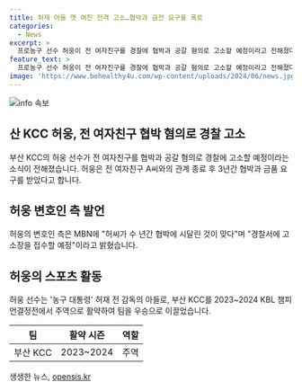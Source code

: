```yaml
---
title: 허재 아들 옛 여친 전격 고소…협박과 금전 요구를 폭로
categories:
  - News
excerpt: >
  프로농구 선수 허웅이 전 여자친구를 경찰에 협박과 공갈 혐의로 고소할 예정이라고 전해졌다. 3년간 협박과 금전 요구로 고통을 겪은 것으로 알려져, 허웅의 변호인은 이를 인정하며 고소장을 접수할 것이라고 밝혔다. 이에 사람들은 그의 농구 선수로서의 활약뿐만 아니라 인간적인 면에 대해 더 많은 이야기를 듣고 싶어할 것으로 예상된다.
feature_text: >
  프로농구 선수 허웅이 전 여자친구를 경찰에 협박과 공갈 혐의로 고소할 예정이라고 전해졌다. 3년간 협박과 금전 요구로 고통을 겪은 것으로 알려져, 허웅의 변호인은 이를 인정하며 고소장을 접수할 것이라고 밝혔다. 이에 사람들은 그의 농구 선수로서의 활약뿐만 아니라 인간적인 면에 대해 더 많은 이야기를 듣고 싶어할 것으로 예상된다.
image: 'https://www.behealthy4u.com/wp-content/uploads/2024/06/news.jpg'
---
```


<p><img src="https://www.behealthy4u.com/wp-content/uploads/2024/06/news.jpg" alt="info 속보" /></p>

<h2 data-ke-size="size26">산 KCC 허웅, 전 여자친구 협박 혐의로 경찰 고소</h2>

<p data-ke-size="size16">부산 KCC의 허웅 선수가 전 여자친구를 협박과 공갈 혐의로 경찰에 고소할 예정이라는 소식이 전해졌습니다. 허웅은 전 여자친구 A씨와의 관계 종료 후 3년간 협박과 금품 요구를 받았다고 합니다.</p>

<h2 data-ke-size="size26">허웅 변호인 측 발언</h2>

<p data-ke-size="size16">허웅의 변호인 측은 MBN에 "허씨가 수 년간 협박에 시달린 것이 맞다"며 "경찰서에 고소장을 접수할 예정"이라고 밝혔습니다.</p>

<h2 data-ke-size="size26">허웅의 스포츠 활동</h2>

<p data-ke-size="size16">허웅 선수는 '농구 대통령' 허재 전 감독의 아들로, 부산 KCC를 2023~2024 KBL 챔피언결정전에서 주역으로 활약하여 팀을 우승으로 이끌었습니다.</p>

<table>
    <thead>
        <tr>
            <th style="text-align: center;">팀</th>
            <th style="text-align: center;">활약 시즌</th>
            <th style="text-align: center;">역할</th>
        </tr>
    </thead>
    <tbody>
        <tr>
            <td style="text-align: center;">부산 KCC</td>
            <td style="text-align: center;">2023~2024</td>
            <td style="text-align: center;">주역</td>
        </tr>
    </tbody>
</table>
생생한 뉴스, <a href="https://opensis.kr" rel="dofollow">opensis.kr</a>


